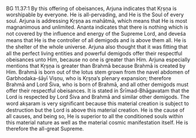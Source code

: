 BG 11.37:1	By this offering of obeisances, Arjuna indicates that Kṛṣṇa is worshipable by everyone. He is all-pervading, and He is the Soul of every soul. Arjuna is addressing Kṛṣṇa as mahātmā, which means that He is most magnanimous and unlimited. Ananta indicates that there is nothing which is not covered by the inﬂuence and energy of the Supreme Lord, and deveśa means that He is the controller of all demigods and is above them all. He is the shelter of the whole universe. Arjuna also thought that it was ﬁtting that all the perfect living entities and powerful demigods offer their respectful obeisances unto Him, because no one is greater than Him. Arjuna especially mentions that Kṛṣṇa is greater than Brahmā because Brahmā is created by Him. Brahmā is born out of the lotus stem grown from the navel abdomen of Garbhodaka-śāyī Viṣṇu, who is Kṛṣṇa’s plenary expansion; therefore Brahmā and Lord Śiva, who is born of Brahmā, and all other demigods must offer their respectful obeisances. It is stated in Śrīmad-Bhāgavatam that the Lord is respected by Lord Śiva and Brahmā and similar other demigods. The word akṣaram is very signiﬁcant because this material creation is subject to destruction but the Lord is above this material creation. He is the cause of all causes, and being so, He is superior to all the conditioned souls within this material nature as well as the material cosmic manifestation itself. He is therefore the all-great Supreme.
